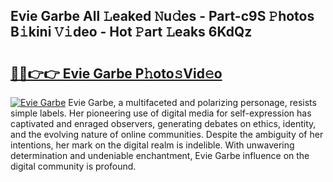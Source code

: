 ## Evie Garbe All 𝙻eaked 𝙽u𝚍es - Part-c9S 𝙿hotos B𝚒kini 𝚅𝚒deo - Hot 𝙿art 𝙻eaks 6KdQz

# <h2><a href="http://ld5jwfb.urlbe.top/?page=Evie+Garbe">🔗🔗👉👉 Evie Garbe P𝚑oto𝚜Vid𝚎o</a></h2>

[![Evie Garbe](https://i.imgur.com/eBuTRDB.gif)](http://ld5jwfb.urlbe.top/?page=Evie+Garbe)
Evie Garbe, a multifaceted and polarizing personage, resists simple labels. Her pioneering use of digital media for self-expression has captivated and enraged observers, generating debates on ethics, identity, and the evolving nature of online communities. Despite the ambiguity of her intentions, her mark on the digital realm is indelible. With unwavering determination and undeniable enchantment, Evie Garbe influence on the digital community is profound.

